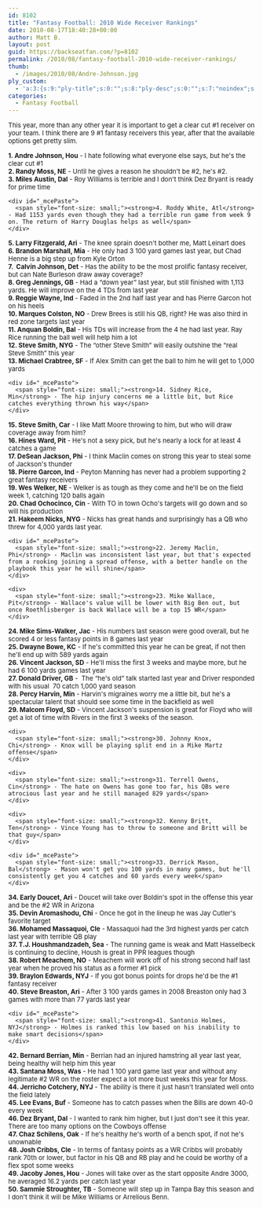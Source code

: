 ```yaml
---
id: 8102
title: "Fantasy Football: 2010 Wide Receiver Rankings"
date: 2010-08-17T18:40:28+00:00
author: Matt B.
layout: post
guid: https://backseatfan.com/?p=8102
permalink: /2010/08/fantasy-football-2010-wide-receiver-rankings/
thumb:
  - /images/2010/08/Andre-Johnson.jpg
ply_custom:
  - 'a:3:{s:9:"ply-title";s:0:"";s:8:"ply-desc";s:0:"";s:7:"noindex";s:0:"";}'
categories:
  - Fantasy Football
---
```


<div class="entry">
  <p>
    <span style="font-size: small;">This year, more than any other year it is important to get a clear cut #1 receiver on your team. I think there are 9 #1 fantasy receivers this year, after that the available options get pretty slim.</span>
  </p>

  <div id="_mcePaste">
    <span style="font-size: small;"><strong>1. Andre Johnson, Hou</strong> - I hate following what everyone else says, but he's the clear cut #1</span>
  </div>

  <div id="_mcePaste">
    <span style="font-size: small;"><strong>2. Randy Moss, NE</strong> - Until he gives a reason he shouldn't be #2, he's #2.</span>
  </div>

  <div id="_mcePaste">
    <div id="_mcePaste">
      <span style="font-size: small;"><strong>3. Miles Austin, Dal</strong> - Roy Williams is terrible and I don't think Dez Bryant is ready for prime time</span>
    </div>

    <div id="_mcePaste">
      <span style="font-size: small;"><strong>4. Roddy White, Atl</strong> - Had 1153 yards even though they had a terrible run game from week 9 on. The return of Harry Douglas helps as well</span>
    </div>
  </div>

  <div>
    <span style="font-size: small;"><strong>5. Larry Fitzgerald, Ari</strong> - The knee sprain doesn't bother me, Matt Leinart does</span>
  </div>

  <div id="_mcePaste">
    <span style="font-size: small;"><strong>6. Brandon Marshall, Mia</strong> - He only had 3 100 yard games last year, but Chad Henne is a big step up from Kyle Orton</span>
  </div>

  <div>
    <span style="font-size: small;"><strong>7.  Calvin Johnson, Det</strong> - Has the ability to be the most prolific fantasy receiver, but can Nate Burleson draw away coverage?</span>
  </div>

  <div id="_mcePaste">
    <span style="font-size: small;"><strong>8. Greg Jennings, GB</strong> - Had a &#8220;down year&#8221; last year, but still finished with 1,113 yards. He will improve on the 4 TDs from last year</span>
  </div>

  <div>
    <span style="font-size: small;"><strong>9. Reggie Wayne, Ind</strong> - Faded in the 2nd half last year and has Pierre Garcon hot on his heels</span>
  </div>

  <div>
    <span style="font-size: small;"><strong>10. Marques Colston, NO</strong> - Drew Brees is still his QB, right? He was also third in red zone targets last year</span>
  </div>

  <div>
    <span style="font-size: small;"><strong>11. Anquan Boldin, Bal</strong> - His TDs will increase from the 4 he had last year. Ray Rice running the ball well will help him a lot</span>
  </div>

  <div>
    <span style="font-size: small;"><strong>12. Steve Smith, NYG</strong> - The &#8220;other Steve Smith&#8221; will easily outshine the &#8220;real Steve Smith&#8221; this year</span>
  </div>

  <div>
    <div id="_mcePaste">
      <span style="font-size: small;"><strong>13. Michael Crabtree, SF</strong> - If Alex Smith can get the ball to him he will get to 1,000 yards</span>
    </div>

    <div id="_mcePaste">
      <span style="font-size: small;"><strong>14. Sidney Rice, Min</strong> - The hip injury concerns me a little bit, but Rice catches everything thrown his way</span>
    </div>
  </div>

  <div>
    <span style="font-size: small;"><strong>15. Steve Smith, Car</strong> - I like Matt Moore throwing to him, but who will draw coverage away from him?</span>
  </div>

  <div>
    <span style="font-size: small;"><strong>16. Hines Ward, Pit</strong> - He's not a sexy pick, but he's nearly a lock for at least 4 catches a game</span>
  </div>

  <div>
    <span style="font-size: small;"><strong>17. DeSean Jackson, Phi</strong> - I think Maclin comes on strong this year to steal some of Jackson's thunder</span>
  </div>

  <div id="_mcePaste">
    <span style="font-size: small;"><strong>18. Pierre Garcon, Ind</strong> - Peyton Manning has never had a problem supporting 2 great fantasy receivers</span>
  </div>

  <div>
    <span style="font-size: small;"><strong>19. Wes Welker, NE </strong>- Welker is as tough as they come and he'll be on the field week 1, catching 120 balls again</span>
  </div>

  <div>
    <span style="font-size: small;"><strong>20. Chad Ochocinco, Cin</strong> - With TO in town Ocho's targets will go down and so will his production</span>
  </div>

  <div id="_mcePaste">
    <div id="_mcePaste">
      <span style="font-size: small;"><strong>21. Hakeem Nicks, NYG</strong> - Nicks has great hands and surprisingly has a QB who threw for 4,000 yards last year.</span>
    </div>

    <div id="_mcePaste">
      <span style="font-size: small;"><strong>22. Jeremy Maclin, Phi</strong> - Maclin was inconsistent last year, but that's expected from a rooking joining a spread offense, with a better handle on the playbook this year he will shine</span>
    </div>

    <div>
      <span style="font-size: small;"><strong>23. Mike Wallace, Pit</strong> - Wallace's value will be lower with Big Ben out, but once Roethlisberger is back Wallace will be a top 15 WR</span>
    </div>
  </div>

  <div>
    <span style="font-size: small;"><strong>24. Mike Sims-Walker, Jac</strong> - His numbers last season were good overall, but he scored 4 or less fantasy points in 8 games last year</span>
  </div>

  <div id="_mcePaste">
    <span style="font-size: small;"><strong>25. Dwayne Bowe, KC</strong> - If he's committed this year he can be great, if not then he'll end up with 589 yards again</span>
  </div>

  <div id="_mcePaste">
    <span style="font-size: small;"><strong>26. Vincent Jackson, SD</strong> - He'll miss the first 3 weeks and maybe more, but he had 6 100 yards games last year</span>
  </div>

  <div id="_mcePaste">
    <span style="font-size: small;"><strong>27. Donald Driver, GB</strong> -  The &#8220;he's old&#8221; talk started last year and Driver responded with his usual  70 catch 1,000 yard season</span>
  </div>

  <div id="_mcePaste">
    <span style="font-size: small;"><strong>28. Percy Harvin, Min</strong> - Harvin's migraines worry me a little bit, but he's a spectacular talent that should see some time in the backfield as well</span>
  </div>

  <div id="_mcePaste">
    <div id="_mcePaste">
      <span style="font-size: small;"><strong>29. Malcom Floyd, SD</strong> - Vincent Jackson's suspension is great for Floyd who will get a lot of time with Rivers in the first 3 weeks of the season.</span>
    </div>

    <div>
      <span style="font-size: small;"><strong>30. Johnny Knox, Chi</strong> - Knox will be playing split end in a Mike Martz offense</span>
    </div>

    <div>
      <span style="font-size: small;"><strong>31. Terrell Owens, Cin</strong> - The hate on Owens has gone too far, his QBs were atrocious last year and he still managed 829 yards</span>
    </div>

    <div>
      <span style="font-size: small;"><strong>32. Kenny Britt, Ten</strong> - Vince Young has to throw to someone and Britt will be that guy</span>
    </div>

    <div id="_mcePaste">
      <span style="font-size: small;"><strong>33. Derrick Mason, Bal</strong> - Mason won't get you 100 yards in many games, but he'll consistently get you 4 catches and 60 yards every week</span>
    </div>
  </div>

  <div id="_mcePaste">
    <span style="font-size: small;"><strong>34. Early Doucet, Ari</strong> - Doucet will take over Boldin's spot in the offense this year and be the #2 WR in Arizona</span>
  </div>

  <div>
    <span style="font-size: small;"><strong>35. Devin Aromashodu, Chi</strong> - Once he got in the lineup he was Jay Cutler's favorite target</span>
  </div>

  <div id="_mcePaste">
    <span style="font-size: small;"><strong>36. Mohamed Massaquoi, Cle</strong> - Massaquoi had the 3rd highest yards per catch last year with terrible QB play</span>
  </div>

  <div>
    <span style="font-size: small;"><strong>37. T.J. Houshmandzadeh, Sea</strong> - The running game is weak and Matt Hasselbeck is continuing to decline, Housh is great in PPR leagues though</span>
  </div>

  <div>
    <span style="font-size: small;"><strong>38. Robert Meachem, NO<span style="font-weight: normal;"> - Meachem will work off of his strong second half last year when he proved his status as a former #1 pick</span></strong></span>
  </div>

  <div>
    <span style="font-size: small;"><strong>39. Braylon Edwards, NYJ</strong> - If you got bonus points for drops he'd be the #1 fantasy receiver</span>
  </div>

  <div>
    <div id="_mcePaste">
      <span style="font-size: small;"><strong>40. Steve Breaston, Ari</strong> - After 3 100 yards games in 2008 Breaston only had 3 games with more than 77 yards last year</span>
    </div>

    <div id="_mcePaste">
      <span style="font-size: small;"><strong>41. Santonio Holmes, NYJ</strong> - Holmes is ranked this low based on his inability to make smart decisions</span>
    </div>
  </div>

  <div>
    <span style="font-size: small;"><strong>42. Bernard Berrian, Min</strong> - Berrian had an injured hamstring all year last year, being healthy will help him this year</span>
  </div>

  <div>
    <span style="font-size: small;"><strong>43. Santana Moss, Was</strong> - He had 1 100 yard game last year and without any legitimate #2 WR on the roster expect a lot more bust weeks this year for Moss.</span>
  </div>

  <div id="_mcePaste">
    <span style="font-size: small;"><strong>44. Jerricho Cotchery, NYJ</strong> - The ability is there it just hasn't translated well onto the field lately</span>
  </div>

  <div>
    <span style="font-size: small;"><strong>45. Lee Evans, Buf</strong> - Someone has to catch passes when the Bills are down 40-0 every week</span>
  </div>

  <div>
    <span style="font-size: small;"><strong>46. Dez Bryant, Dal</strong> - I wanted to rank him higher, but I just don't see it this year. There are too many options on the Cowboys offense</span>
  </div>

  <div>
    <span style="font-size: small;"><strong>47. Chaz Schilens, Oak</strong> - If he's healthy he's worth of a bench spot, if not he's unownable</span>
  </div>

  <div id="_mcePaste">
    <span style="font-size: small;"><strong>48. Josh Cribbs, Cle</strong> - In terms of fantasy points as a WR Cribbs will probably rank 70th or lower, but factor in his QB and RB play and he could be worthy of a flex spot some weeks</span>
  </div>

  <div id="_mcePaste">
    <span style="font-size: small;"><strong>49. Jacoby Jones, Hou</strong> - Jones will take over as the start opposite Andre 3000, he averaged 16.2 yards per catch last year</span>
  </div>

  <div>
    <span style="font-size: small;"><strong>50. Sammie Stroughter, TB</strong> - Someone will step up in Tampa Bay this season and I don't think it will be Mike Williams or Arrelious Benn.</span>
  </div>
</div>
